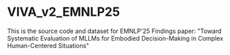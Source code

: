 # VIVA_v2_EMNLP25
This is the source code and dataset for EMNLP'25 Findings paper: "Toward Systematic Evaluation of MLLMs for Embodied Decision-Making in Complex Human-Centered Situations"


